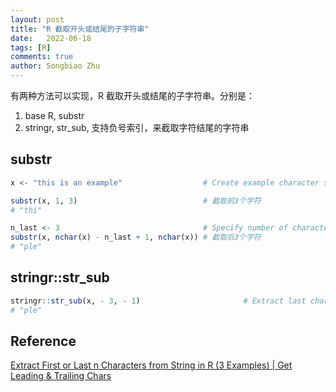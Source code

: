 ```yaml
---
layout: post
title: "R 截取开头或结尾的子字符串"
date:   2022-06-18
tags: [R]
comments: true
author: Songbiao Zhu
---
```

有两种方法可以实现，R 截取开头或结尾的子字符串。分别是：

1. base R, substr
2. stringr, str_sub, 支持负号索引，来截取字符结尾的字符串

<!-- more -->

## substr

```R
x <- "this is an example"                  # Create example character string

substr(x, 1, 3)                            # 截取前3个字符
# "thi"

n_last <- 3                                # Specify number of characters to extract
substr(x, nchar(x) - n_last + 1, nchar(x)) # 截取后3个字符
# "ple"

```

## stringr::str_sub

```R
stringr::str_sub(x, - 3, - 1)                       # Extract last characters with str_sub
# "ple"
```

## Reference

[Extract First or Last n Characters from String in R (3 Examples) | Get Leading & Trailing Chars](https://statisticsglobe.com/r-extract-first-or-last-n-characters-from-string)